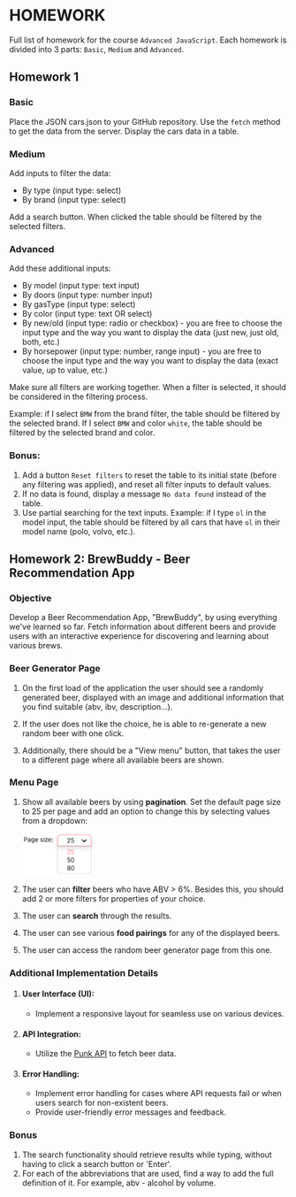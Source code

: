 # HOMEWORK

Full list of homework for the course `Advanced JavaScript`. Each homework is divided into 3 parts: `Basic`, `Medium` and `Advanced`.

## Homework 1



### Basic
Place the JSON cars.json to your GitHub repository. Use the `fetch` method to get the data from the server. Display the cars data in a table.

### Medium

Add inputs to filter the data:
- By type (input type: select)
- By brand (input type: select)

Add a search button. When clicked the table should be filtered by the selected filters.

### Advanced
Add these additional inputs:

- By model (input type: text input)
- By doors (input type: number input)
- By gasType (input type: select)
- By color (input type: text OR select)
- By new/old (input type: radio or checkbox) - you are free to choose the input type and the way you want to display the data (just new, just old, both, etc.)
- By horsepower (input type: number, range input) - you are free to choose the input type and the way you want to display the data (exact value, up to value, etc.)

Make sure all filters are working together. When a filter is selected, it should be considered in the filtering process.

Example: if I select `BMW` from the brand filter, the table should be filtered by the selected brand. If I select `BMW` and color `white`, the table should be filtered by the selected brand and color.

### Bonus:
1. Add a button `Reset filters` to reset the table to its initial state (before any filtering was applied), and reset all filter inputs to default values.
2. If no data is found, display a message `No data found` instead of the table.
3. Use partial searching for the text inputs. Example: if I type `ol` in the model input, the table should be filtered by all cars that have `ol` in their model name (polo, volvo, etc.).

## Homework 2: BrewBuddy - Beer Recommendation App

### Objective
Develop a Beer Recommendation App, "BrewBuddy", by using everything we've learned so far. Fetch information about different beers and provide users with an interactive experience for discovering and learning about various brews.

### Beer Generator Page
1. On the first load of the application the user should see a randomly generated beer, displayed with an image and additional information that you find suitable (abv, ibv, description...). 

2. If the user does not like the choice, he is able to re-generate a new random beer with one click. 

3. Additionally, there should be a "View menu" button, that takes the user to a different page where all available beers are shown. 

### Menu Page
1. Show all available beers by using **pagination**. Set the default page size to 25 per page and add an option to change this by selecting values from a dropdown:

    <img src="../assets/page-size.png" width="128"/>

2. The user can **filter** beers who have ABV > 6%. Besides this, you should add 2 or more filters for properties of your choice. 

3. The user can **search** through the results.

4. The user can see various **food pairings** for any of the displayed beers.  

5. The user can access the random beer generator page from this one.

### Additional Implementation Details
1. #### User Interface (UI):
    * Implement a responsive layout for seamless use on various devices.
2. #### API Integration:
    * Utilize the [Punk API](https://punkapi.com/documentation/v2) to fetch beer data.
3. #### Error Handling:
    * Implement error handling for cases where API requests fail or when users search for non-existent beers.
    * Provide user-friendly error messages and feedback.

### Bonus
1. The search functionality should retrieve results while typing, without having to click a search button or 'Enter'.
2. For each of the abbreviations that are used, find a way to add the full definition of it. For example, abv - alcohol by volume. 